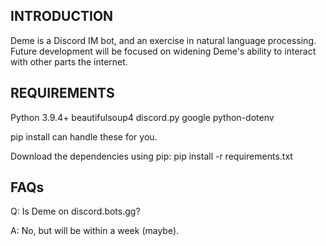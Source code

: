 INTRODUCTION
-----------

Deme is a Discord IM bot, and an exercise in natural language processing. Future development will
be focused on widening Deme's ability to interact with other parts the internet.

REQUIREMENTS
------------

Python 3.9.4+
beautifulsoup4
discord.py
google
python-dotenv

pip install can handle these for you.

Download the dependencies using pip: pip install -r requirements.txt

FAQs
----

Q: Is Deme on discord.bots.gg?

A: No, but will be within a week (maybe).
